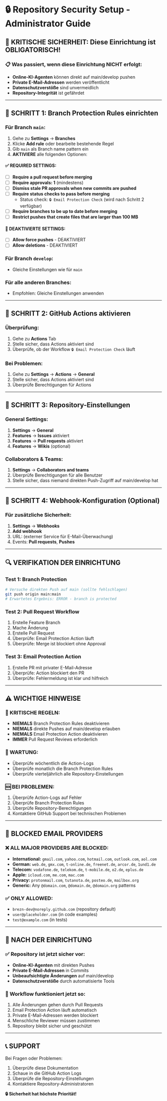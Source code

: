 # 🔒 Repository Security Setup - Administrator Guide

## 🚨 KRITISCHE SICHERHEIT: Diese Einrichtung ist OBLIGATORISCH!

### 📋 Was passiert, wenn diese Einrichtung NICHT erfolgt:
- **Online-KI-Agenten** können direkt auf main/develop pushen
- **Private E-Mail-Adressen** werden veröffentlicht
- **Datenschutzverstöße** sind unvermeidlich
- **Repository-Integrität** ist gefährdet

---

## 🎯 SCHRITT 1: Branch Protection Rules einrichten

### Für Branch `main`:
1. Gehe zu **Settings** → **Branches**
2. Klicke **Add rule** oder bearbeite bestehende Regel
3. Gib `main` als Branch name pattern ein
4. **AKTIVIERE** alle folgenden Optionen:

#### ✅ REQUIRED SETTINGS:
- [ ] **Require a pull request before merging**
- [ ] **Require approvals: 1** (mindestens)
- [ ] **Dismiss stale PR approvals when new commits are pushed**
- [ ] **Require status checks to pass before merging**
  - Status check: `🔒 Email Protection Check` (wird nach Schritt 2 verfügbar)
- [ ] **Require branches to be up to date before merging**
- [ ] **Restrict pushes that create files that are larger than 100 MB**

#### 🚫 DEAKTIVIERTE SETTINGS:
- [ ] **Allow force pushes** - DEAKTIVIERT
- [ ] **Allow deletions** - DEAKTIVIERT

### Für Branch `develop`:
- Gleiche Einstellungen wie für `main`

### Für alle anderen Branches:
- Empfohlen: Gleiche Einstellungen anwenden

---

## 🎯 SCHRITT 2: GitHub Actions aktivieren

### Überprüfung:
1. Gehe zu **Actions** Tab
2. Stelle sicher, dass Actions aktiviert sind
3. Überprüfe, ob der Workflow `🔒 Email Protection Check` läuft

### Bei Problemen:
1. Gehe zu **Settings** → **Actions** → **General**
2. Stelle sicher, dass Actions aktiviert sind
3. Überprüfe Berechtigungen für Actions

---

## 🎯 SCHRITT 3: Repository-Einstellungen

### General Settings:
1. **Settings** → **General**
2. **Features** → **Issues** aktiviert
3. **Features** → **Pull requests** aktiviert
4. **Features** → **Wikis** (optional)

### Collaborators & Teams:
1. **Settings** → **Collaborators and teams**
2. Überprüfe Berechtigungen für alle Benutzer
3. Stelle sicher, dass niemand direkten Push-Zugriff auf main/develop hat

---

## 🎯 SCHRITT 4: Webhook-Konfiguration (Optional)

### Für zusätzliche Sicherheit:
1. **Settings** → **Webhooks**
2. **Add webhook**
3. URL: (externer Service für E-Mail-Überwachung)
4. Events: **Pull requests**, **Pushes**

---

## 🔍 VERIFIKATION DER EINRICHTUNG

### Test 1: Branch Protection
```bash
# Versuche direkten Push auf main (sollte fehlschlagen)
git push origin main:main
# Erwartetes Ergebnis: ERROR - branch is protected
```

### Test 2: Pull Request Workflow
1. Erstelle Feature Branch
2. Mache Änderung
3. Erstelle Pull Request
4. Überprüfe: Email Protection Action läuft
5. Überprüfe: Merge ist blockiert ohne Approval

### Test 3: Email Protection Action
1. Erstelle PR mit privater E-Mail-Adresse
2. Überprüfe: Action blockiert den PR
3. Überprüfe: Fehlermeldung ist klar und hilfreich

---

## ⚠️ WICHTIGE HINWEISE

### 🚨 KRITISCHE REGELN:
- **NIEMALS** Branch Protection Rules deaktivieren
- **NIEMALS** direkte Pushes auf main/develop erlauben
- **NIEMALS** Email Protection Action deaktivieren
- **IMMER** Pull Request Reviews erforderlich

### 🔄 WARTUNG:
- Überprüfe wöchentlich die Action-Logs
- Überprüfe monatlich die Branch Protection Rules
- Überprüfe vierteljährlich alle Repository-Einstellungen

### 🆘 BEI PROBLEMEN:
1. Überprüfe Action-Logs auf Fehler
2. Überprüfe Branch Protection Rules
3. Überprüfe Repository-Berechtigungen
4. Kontaktiere GitHub Support bei technischen Problemen

---

## 🎯 BLOCKED EMAIL PROVIDERS

### ❌ **ALL MAJOR PROVIDERS ARE BLOCKED:**
- **International:** `gmail.com`, `yahoo.com`, `hotmail.com`, `outlook.com`, `aol.com`
- **German:** `web.de`, `gmx.com`, `t-online.de`, `freenet.de`, `arcor.de`, `1und1.de`
- **Telecom:** `vodafone.de`, `telekom.de`, `t-mobile.de`, `o2.de`, `eplus.de`
- **Apple:** `icloud.com`, `me.com`, `mac.com`
- **Privacy:** `protonmail.com`, `tutanota.de`, `posteo.de`, `mailbox.org`
- **Generic:** Any `@domain.com`, `@domain.de`, `@domain.org` patterns

### ✅ **ONLY ALLOWED:**
- `brezn-dev@noreply.github.com` (repository default)
- `user@placeholder.com` (in code examples)
- `test@example.com` (in tests)

---

## 🎉 NACH DER EINRICHTUNG

### ✅ Repository ist jetzt sicher vor:
- **Online-KI-Agenten** mit direkten Pushes
- **Private E-Mail-Adressen** in Commits
- **Unbeaufsichtigte Änderungen** auf main/develop
- **Datenschutzverstöße** durch automatisierte Tools

### 🚀 Workflow funktioniert jetzt so:
1. Alle Änderungen gehen durch Pull Requests
2. Email Protection Action läuft automatisch
3. Private E-Mail-Adressen werden blockiert
4. Menschliche Reviewer müssen zustimmen
5. Repository bleibt sicher und geschützt

---

## 📞 SUPPORT

Bei Fragen oder Problemen:
1. Überprüfe diese Dokumentation
2. Schaue in die GitHub Action Logs
3. Überprüfe die Repository-Einstellungen
4. Kontaktiere Repository-Administratoren

**🔒 Sicherheit hat höchste Priorität!**
